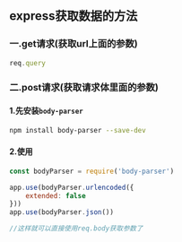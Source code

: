 ## express获取数据的方法

### 一.get请求(获取url上面的参数)

````js
req.query
````

### 二.post请求(获取请求体里面的参数)

#### 1.先安装`body-parser `

````bash
npm install body-parser --save-dev
````

#### 2.使用

````js
const bodyParser = require('body-parser')	

app.use(bodyParser.urlencoded({
    extended: false
}))
app.use(bodyParser.json())

//这样就可以直接使用req.body获取参数了
````

